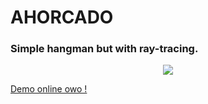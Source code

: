 # AHORCADO
### Simple hangman but with ray-tracing.

<p align="center">
  <img src="https://ahorcado.yudakan.com/imgs/github/ahorcado.jpeg"/>
</p>

<a href="https://ahorcado.yudakan.com/">Demo online owo !</a>
